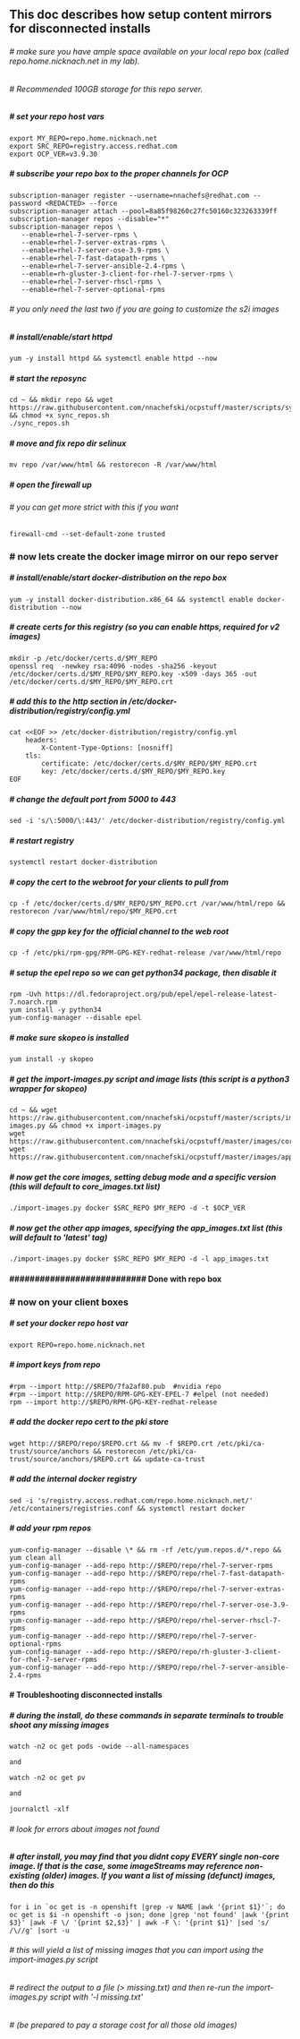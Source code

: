 ## This doc describes how setup content mirrors for disconnected installs

###### # make sure you have ample space available on your local repo box (called repo.home.nicknach.net in my lab).  
###### # Recommended 100GB storage for this repo server.

##### # set your repo host vars
```
export MY_REPO=repo.home.nicknach.net
export SRC_REPO=registry.access.redhat.com
export OCP_VER=v3.9.30
```
##### # subscribe your repo box to the proper channels for OCP
```
subscription-manager register --username=nnachefs@redhat.com --password <REDACTED> --force
subscription-manager attach --pool=8a85f98260c27fc50160c323263339ff
subscription-manager repos --disable="*"
subscription-manager repos \
   --enable=rhel-7-server-rpms \
   --enable=rhel-7-server-extras-rpms \
   --enable=rhel-7-server-ose-3.9-rpms \
   --enable=rhel-7-fast-datapath-rpms \
   --enable=rhel-7-server-ansible-2.4-rpms \
   --enable=rh-gluster-3-client-for-rhel-7-server-rpms \
   --enable=rhel-7-server-rhscl-rpms \
   --enable=rhel-7-server-optional-rpms 
```
###### # you only need the last two if you are going to customize the s2i images
##### # install/enable/start httpd
```
yum -y install httpd && systemctl enable httpd --now
```
##### # start the reposync
```
cd ~ && mkdir repo && wget https://raw.githubusercontent.com/nnachefski/ocpstuff/master/scripts/sync_repos.sh && chmod +x sync_repos.sh
./sync_repos.sh
```
##### # move and fix repo dir selinux
```
mv repo /var/www/html && restorecon -R /var/www/html
```
##### # open the firewall up
###### # you can get more strict with this if you want
```
firewall-cmd --set-default-zone trusted
```
### # now lets create the docker image mirror on our repo server
##### # install/enable/start docker-distribution on the repo box
```
yum -y install docker-distribution.x86_64 && systemctl enable docker-distribution --now
```
##### # create certs for this registry (so you can enable https, required for v2 images)
```
mkdir -p /etc/docker/certs.d/$MY_REPO
openssl req  -newkey rsa:4096 -nodes -sha256 -keyout /etc/docker/certs.d/$MY_REPO/$MY_REPO.key -x509 -days 365 -out /etc/docker/certs.d/$MY_REPO/$MY_REPO.crt
```
##### # add this to the http section in /etc/docker-distribution/registry/config.yml
```
cat <<EOF >> /etc/docker-distribution/registry/config.yml
    headers:
        X-Content-Type-Options: [nosniff]
    tls:
        certificate: /etc/docker/certs.d/$MY_REPO/$MY_REPO.crt
        key: /etc/docker/certs.d/$MY_REPO/$MY_REPO.key
EOF
```
##### # change the default port from 5000 to 443
```
sed -i 's/\:5000/\:443/' /etc/docker-distribution/registry/config.yml
```
##### # restart registry
```
systemctl restart docker-distribution
```
##### # copy the cert to the webroot for your clients to pull from
```
cp -f /etc/docker/certs.d/$MY_REPO/$MY_REPO.crt /var/www/html/repo && restorecon /var/www/html/repo/$MY_REPO.crt
```
##### # copy the gpp key for the official channel to the web root
```
cp -f /etc/pki/rpm-gpg/RPM-GPG-KEY-redhat-release /var/www/html/repo
```
##### # setup the epel repo so we can get python34 package, then disable it
```
rpm -Uvh https://dl.fedoraproject.org/pub/epel/epel-release-latest-7.noarch.rpm
yum install -y python34
yum-config-manager --disable epel
```
##### # make sure skopeo is installed
```
yum install -y skopeo
```
##### # get the import-images.py script and image lists (this script is a python3 wrapper for skopeo)
```
cd ~ && wget https://raw.githubusercontent.com/nnachefski/ocpstuff/master/scripts/import-images.py && chmod +x import-images.py
wget https://raw.githubusercontent.com/nnachefski/ocpstuff/master/images/core_images.txt
wget https://raw.githubusercontent.com/nnachefski/ocpstuff/master/images/app_images.txt 
```
##### # now get the core images, setting debug mode and a specific version (this will default to core_images.txt list)
``` 
./import-images.py docker $SRC_REPO $MY_REPO -d -t $OCP_VER
```
##### # now get the other app images, specifying the app_images.txt list (this will default to 'latest' tag)
```
./import-images.py docker $SRC_REPO $MY_REPO -d -l app_images.txt
```
#### ########################### Done with repo box

### # now on your client boxes
##### # set your docker repo host var
```
export REPO=repo.home.nicknach.net
```
##### # import keys from repo
```
#rpm --import http://$REPO/7fa2af80.pub  #nvidia repo
#rpm --import http://$REPO/RPM-GPG-KEY-EPEL-7 #elpel (not needed)
rpm --import http://$REPO/RPM-GPG-KEY-redhat-release
```
##### # add the docker repo cert to the pki store
```
wget http://$REPO/repo/$REPO.crt && mv -f $REPO.crt /etc/pki/ca-trust/source/anchors && restorecon /etc/pki/ca-trust/source/anchors/$REPO.crt && update-ca-trust
```
##### # add the internal docker registry
```
sed -i 's/registry.access.redhat.com/repo.home.nicknach.net/' /etc/containers/registries.conf && systemctl restart docker
```
##### # add your rpm repos
```
yum-config-manager --disable \* && rm -rf /etc/yum.repos.d/*.repo && yum clean all
yum-config-manager --add-repo http://$REPO/repo/rhel-7-server-rpms
yum-config-manager --add-repo http://$REPO/repo/rhel-7-fast-datapath-rpms
yum-config-manager --add-repo http://$REPO/repo/rhel-7-server-extras-rpms
yum-config-manager --add-repo http://$REPO/repo/rhel-7-server-ose-3.9-rpms
yum-config-manager --add-repo http://$REPO/repo/rhel-server-rhscl-7-rpms
yum-config-manager --add-repo http://$REPO/repo/rhel-7-server-optional-rpms 
yum-config-manager --add-repo http://$REPO/repo/rh-gluster-3-client-for-rhel-7-server-rpms
yum-config-manager --add-repo http://$REPO/repo/rhel-7-server-ansible-2.4-rpms
```
#### # Troubleshooting disconnected installs
##### # during the install, do these commands in separate terminals to trouble shoot any missing images
```
watch -n2 oc get pods -owide --all-namespaces

and

watch -n2 oc get pv

and

journalctl -xlf
```
###### # look for errors about images not found
##### # after install, you may find that you didnt copy EVERY single non-core image.  If that is the case, *some* imageStreams may reference non-existing (older) images.  If you want a list of missing (defunct) images, then do this
```
for i in `oc get is -n openshift |grep -v NAME |awk '{print $1}'`; do oc get is $i -n openshift -o json; done |grep 'not found' |awk '{print $3}' |awk -F \/ '{print $2,$3}' | awk -F \: '{print $1}' |sed 's/ /\//g' |sort -u
```
###### # this will yield a list of missing images that you can import using the import-images.py script
###### # redirect the output to a file (> missing.txt) and then re-run the import-images.py script with '-l missing.txt'
###### # (be prepared to pay a storage cost for all those old images)

